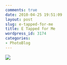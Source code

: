 ```yaml
---
comments: true
date: 2010-04-25 19:51:09
layout: post
slug: e-tapped-for-me
title: E Tapped for Me
wordpress_id: 3174
categories:
- PhotoBlog
---
```


![](http://ryanfitzer.com/main/wp-content/uploads/2010/04/2010-04-09-at-10-37-02.jpg)
